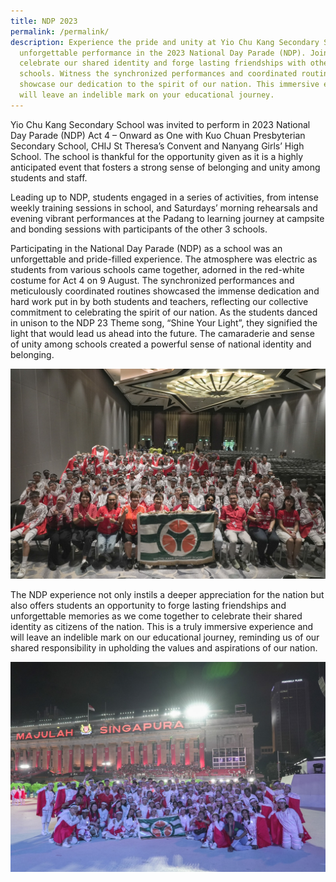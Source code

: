 ```yaml
---
title: NDP 2023
permalink: /permalink/
description: Experience the pride and unity at Yio Chu Kang Secondary School's
  unforgettable performance in the 2023 National Day Parade (NDP). Join us as we
  celebrate our shared identity and forge lasting friendships with other
  schools. Witness the synchronized performances and coordinated routines that
  showcase our dedication to the spirit of our nation. This immersive experience
  will leave an indelible mark on your educational journey.
---
```

Yio Chu Kang Secondary School was invited to perform in 2023 National Day Parade (NDP) Act 4 – Onward as One with Kuo Chuan Presbyterian Secondary School, CHIJ St Theresa’s Convent and Nanyang Girls’ High School. The school is thankful for the opportunity given as it is a highly anticipated event that fosters a strong sense of belonging and unity among students and staff. 

Leading up to NDP, students engaged in a series of activities, from intense weekly training sessions in school, and Saturdays’ morning rehearsals and evening vibrant performances at the Padang to learning journey at campsite and bonding sessions with participants of the other 3 schools. 

Participating in the National Day Parade (NDP) as a school was an unforgettable and pride-filled experience. The atmosphere was electric as students from various schools came together, adorned in the red-white costume for Act 4 on 9 August. The synchronized performances and meticulously coordinated routines showcased the immense dedication and hard work put in by both students and teachers, reflecting our collective commitment to celebrating the spirit of our nation. As the students danced in unison to the NDP 23 Theme song, “Shine Your Light”, they signified the light that would lead us ahead into the future. The camaraderie and sense of unity among schools created a powerful sense of national identity and belonging.

![Group photo of students and teachers participating in NDP 2023 seated in a ballroom](/images/yckss_at_ndp_2023_02.jpeg)

The NDP experience not only instils a deeper appreciation for the nation but also offers students an opportunity to forge lasting friendships and unforgettable memories as we come together to celebrate their shared identity as citizens of the nation. This is a truly immersive experience and will leave an indelible mark on our educational journey, reminding us of our shared responsibility in upholding the values and aspirations of our nation.

![Group photo of students and teachers on the stage after the NDP 2023](/images/yckss_at_ndp_2023_01.jpeg)